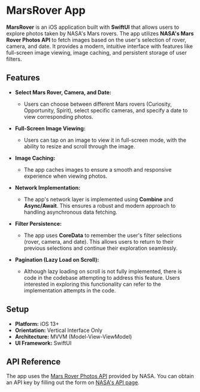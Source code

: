 # MarsRover App

**MarsRover** is an iOS application built with **SwiftUI** that allows users to explore photos taken by NASA's Mars rovers. The app utilizes **NASA's Mars Rover Photos API** to fetch images based on the user's selection of rover, camera, and date. It provides a modern, intuitive interface with features like full-screen image viewing, image caching, and persistent storage of user filters.

## Features

- **Select Mars Rover, Camera, and Date:**
  - Users can choose between different Mars rovers (Curiosity, Opportunity, Spirit), select specific cameras, and specify a date to view corresponding photos.
  
- **Full-Screen Image Viewing:**
  - Users can tap on an image to view it in full-screen mode, with the ability to resize and scroll through the image.

- **Image Caching:**
  - The app caches images to ensure a smooth and responsive experience when viewing photos.

- **Network Implementation:**
  - The app's network layer is implemented using **Combine** and **Async/Await**. This ensures a robust and modern approach to handling asynchronous data fetching.

- **Filter Persistence:**
  - The app uses **CoreData** to remember the user's filter selections (rover, camera, and date). This allows users to return to their previous selections and continue their exploration seamlessly.

- **Pagination (Lazy Load on Scroll):**
  - Although lazy loading on scroll is not fully implemented, there is code in the codebase attempting to address this feature. Users interested in exploring this functionality can refer to the implementation attempts in the code.

## Setup

- **Platform:** iOS 13+
- **Orientation:** Vertical Interface Only
- **Architecture:** MVVM (Model-View-ViewModel)
- **UI Framework:** SwiftUI

## API Reference

The app uses the [Mars Rover Photos API](https://api.nasa.gov/index.html#browseAPI) provided by NASA. You can obtain an API key by filling out the form on [NASA's API page](https://api.nasa.gov).
